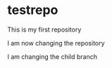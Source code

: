 # testrepo
This is my first repository

I am now changing the repository

I am changing the child branch
